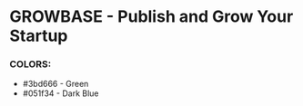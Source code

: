 # GROWBASE - Publish and Grow Your Startup


### COLORS:
   - #3bd666 - Green
   - #051f34 - Dark Blue
